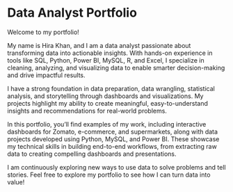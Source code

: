 Data Analyst Portfolio
======
Welcome to my portfolio!

My name is Hira Khan, and I am a data analyst passionate about transforming data into actionable insights. With hands-on experience in tools like SQL, Python, Power BI, MySQL, R, and Excel, I specialize in cleaning, analyzing, and visualizing data to enable smarter decision-making and drive impactful results.

I have a strong foundation in data preparation, data wrangling, statistical analysis, and storytelling through dashboards and visualizations. My projects highlight my ability to create meaningful, easy-to-understand insights and recommendations for real-world problems.

In this portfolio, you’ll find examples of my work, including interactive dashboards for Zomato, e-commerce, and supermarkets, along with data projects developed using Python, MySQL, and Power BI. These showcase my technical skills in building end-to-end workflows, from extracting raw data to creating compelling dashboards and presentations.

I am continuously exploring new ways to use data to solve problems and tell stories. Feel free to explore my portfolio to see how I can turn data into value!
